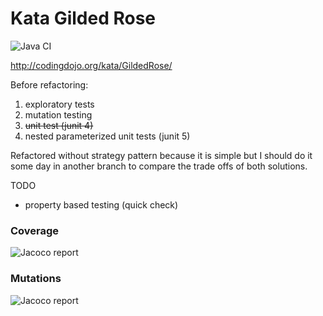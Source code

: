 # Kata Gilded Rose

![Java CI](https://github.com/avmr48/kata-gilded-rose/workflows/Java%20CI/badge.svg)

http://codingdojo.org/kata/GildedRose/

Before refactoring:

1. exploratory tests
2. mutation testing
3. ~~unit test (junit 4)~~
4. nested parameterized unit tests (junit 5)

Refactored without strategy pattern because it is simple
but I should do it some day in another branch to compare the trade offs of both solutions. 

TODO
- property based testing (quick check)

### Coverage 

![Jacoco report](https://avmr48.github.io/repositories/kata-gilded-rose/assets/kata-gilded-rose-jacoco.jpg)

### Mutations

![Jacoco report](https://avmr48.github.io/repositories/kata-gilded-rose/assets/kata-gilded-rose-pitest.jpg)